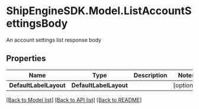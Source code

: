 # ShipEngineSDK.Model.ListAccountSettingsBody
An account settings list response body

## Properties

Name | Type | Description | Notes
------------ | ------------- | ------------- | -------------
**DefaultLabelLayout** | **DefaultLabelLayout** |  | [optional] 

[[Back to Model list]](../README.md#documentation-for-models) [[Back to API list]](../README.md#documentation-for-api-endpoints) [[Back to README]](../README.md)

